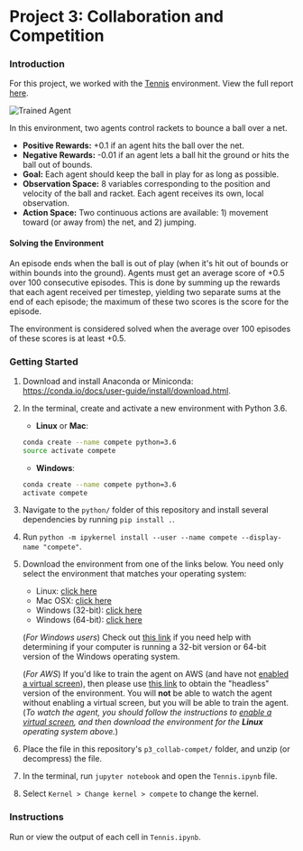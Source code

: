 [//]: # (Image References)

[image1]: https://user-images.githubusercontent.com/10624937/42135623-e770e354-7d12-11e8-998d-29fc74429ca2.gif "Trained Agent"

# Project 3: Collaboration and Competition

### Introduction

For this project, we worked with the [Tennis](https://github.com/Unity-Technologies/ml-agents/blob/master/docs/Learning-Environment-Examples.md#tennis) environment. View the full report [here](https://github.com/mrbarbasa/drlnd-projects/blob/master/p3_collab-compet/Report.md).

![Trained Agent][image1]

In this environment, two agents control rackets to bounce a ball over a net.
- **Positive Rewards:** +0.1 if an agent hits the ball over the net.
- **Negative Rewards:** -0.01 if an agent lets a ball hit the ground or hits the ball out of bounds.
- **Goal:** Each agent should keep the ball in play for as long as possible.
- **Observation Space:** 8 variables corresponding to the position and velocity of the ball and racket. Each agent receives its own, local observation.
- **Action Space:** Two continuous actions are available: 1) movement toward (or away from) the net, and 2) jumping. 

#### Solving the Environment

An episode ends when the ball is out of play (when it's hit out of bounds or within bounds into the ground). Agents must get an average score of +0.5 over 100 consecutive episodes. This is done by summing up the rewards that each agent received per timestep, yielding two separate sums at the end of each episode; the maximum of these two scores is the score for the episode.

The environment is considered solved when the average over 100 episodes of these scores is at least +0.5.

### Getting Started

1. Download and install Anaconda or Miniconda: https://conda.io/docs/user-guide/install/download.html.
1. In the terminal, create and activate a new environment with Python 3.6.
    - __Linux__ or __Mac__: 
    ```bash
    conda create --name compete python=3.6
    source activate compete
    ```
    - __Windows__: 
    ```bash
    conda create --name compete python=3.6 
    activate compete
    ```
1. Navigate to the `python/` folder of this repository and install several dependencies by running `pip install .`.
1. Run `python -m ipykernel install --user --name compete --display-name "compete"`.

1. Download the environment from one of the links below.  You need only select the environment that matches your operating system:
    - Linux: [click here](https://s3-us-west-1.amazonaws.com/udacity-drlnd/P3/Tennis/Tennis_Linux.zip)
    - Mac OSX: [click here](https://s3-us-west-1.amazonaws.com/udacity-drlnd/P3/Tennis/Tennis.app.zip)
    - Windows (32-bit): [click here](https://s3-us-west-1.amazonaws.com/udacity-drlnd/P3/Tennis/Tennis_Windows_x86.zip)
    - Windows (64-bit): [click here](https://s3-us-west-1.amazonaws.com/udacity-drlnd/P3/Tennis/Tennis_Windows_x86_64.zip)
    
    (_For Windows users_) Check out [this link](https://support.microsoft.com/en-us/help/827218/how-to-determine-whether-a-computer-is-running-a-32-bit-version-or-64) if you need help with determining if your computer is running a 32-bit version or 64-bit version of the Windows operating system.

    (_For AWS_) If you'd like to train the agent on AWS (and have not [enabled a virtual screen](https://github.com/Unity-Technologies/ml-agents/blob/master/docs/Training-on-Amazon-Web-Service.md)), then please use [this link](https://s3-us-west-1.amazonaws.com/udacity-drlnd/P3/Tennis/Tennis_Linux_NoVis.zip) to obtain the "headless" version of the environment.  You will **not** be able to watch the agent without enabling a virtual screen, but you will be able to train the agent.  (_To watch the agent, you should follow the instructions to [enable a virtual screen](https://github.com/Unity-Technologies/ml-agents/blob/master/docs/Training-on-Amazon-Web-Service.md), and then download the environment for the **Linux** operating system above._)

1. Place the file in this repository's `p3_collab-compet/` folder, and unzip (or decompress) the file.
1. In the terminal, run `jupyter notebook` and open the `Tennis.ipynb` file.
1. Select `Kernel > Change kernel > compete` to change the kernel.

### Instructions

Run or view the output of each cell in `Tennis.ipynb`.
